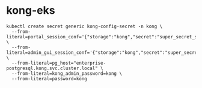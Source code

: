 # kong-eks

    kubectl create secret generic kong-config-secret -n kong \
      --from-literal=portal_session_conf='{"storage":"kong","secret":"super_secret_salt_string","cookie_name":"portal_session","cookie_same_site":"Lax","cookie_secure":false}' \
      --from-literal=admin_gui_session_conf='{"storage":"kong","secret":"super_secret_salt_string","cookie_name":"admin_session","cookie_same_site":"Lax","cookie_secure":false}' \
      --from-literal=pg_host="enterprise-postgresql.kong.svc.cluster.local" \
      --from-literal=kong_admin_password=kong \
      --from-literal=password=kong